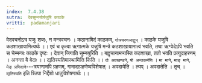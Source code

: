 ```yaml
---
index:  7.4.38
sutra:  देवसुम्नयोर्यजुषि काठके
vritti:  padamanjari
---
```


वेदवचनोऽत्र यजुः शब्दः, न मन्त्रवचनः । कठानामिदं काठकम्, `गोत्रचरणआद्वुञ्` । काठके यजुषि कठशाखायामित्यर्थः ।। एवं च कृत्वा ऋगात्मके यजुषि मन्त्रे कठशाखायामात्वं भवति, तथा ऋग्वेदेऽपि भवति स चेन्मन्त्रः काठके दृष्टः । देवान् जिगाति सुम्नयुरिति । बह्वृचानामप्यस्ति कठशाखा, ततो भवति प्रत्युदाहरणम् । अनन्ता वै वेदाः ।।
द्यतिस्यतिमास्थामित्ति किति ।। `दो अवखण्डने`, `षो अन्तकर्मणि` । `मा माने`, `माङ् माने`, `मेङ् प्रणिदाने`---त्रयाणामपि ग्रहणम्, गामादाग्रहणेष्वविशेषात् ।
अवदायेति । ल्यप् । अवदातेति । तृच् । `द्यतिस्यति` इति श्तिपा निर्द्देशो धातुविशेषणार्थः ।।
